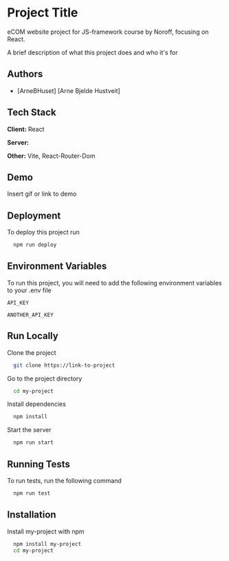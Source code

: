 # Project Title

eCOM website project for JS-framework course by Noroff, focusing on React.

A brief description of what this project does and who it's for

## Authors

- [ArneBHuset] [Arne Bjelde Hustveit]

## Tech Stack

**Client:** React

**Server:**

**Other:** Vite, React-Router-Dom

## Demo

Insert gif or link to demo

## Deployment

To deploy this project run

```bash
  npm run deploy
```

## Environment Variables

To run this project, you will need to add the following environment variables to your .env file

`API_KEY`

`ANOTHER_API_KEY`

## Run Locally

Clone the project

```bash
  git clone https://link-to-project
```

Go to the project directory

```bash
  cd my-project
```

Install dependencies

```bash
  npm install
```

Start the server

```bash
  npm run start
```

## Running Tests

To run tests, run the following command

```bash
  npm run test
```

## Installation

Install my-project with npm

```bash
  npm install my-project
  cd my-project
```
